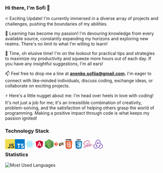 ### Hi there, I'm Sofi 👋

🔥 Exciting Update! I'm currently immersed in a diverse array of projects and challenges, pushing the boundaries of my abilities.

🌱 Learning has become my passion! I'm devouring knowledge from every available source, constantly expanding my horizons and exploring new realms. There's no limit to what I'm willing to learn!

🤔 Time, oh elusive time! I'm on the lookout for practical tips and strategies to maximize my productivity and squeeze more hours out of each day. If you have any insightful suggestions, I'm all ears!

📫 Feel free to drop me a line at **anenko.sofiia@gmail.com.** I'm eager to connect with like-minded individuals, discuss coding, exchange ideas, or collaborate on exciting projects.

⚡ Here's a little nugget about me: I'm head over heels in love with coding! It's not just a job for me; it's an irresistible combination of creativity, problem-solving, and the satisfaction of helping others grasp the world of programming. Making a positive impact through code is what keeps my passion ignited!

### Technology Stack

  <img align="left" alt="JavaScript" width="32px" src="https://raw.githubusercontent.com/github/explore/80688e429a7d4ef2fca1e82350fe8e3517d3494d/topics/javascript/javascript.png" />
  <img align="left" alt="TypeScript" width="32px" src="https://raw.githubusercontent.com/github/explore/80688e429a7d4ef2fca1e82350fe8e3517d3494d/topics/typescript/typescript.png" />
  <img align="left" alt="ReactJs" width="32px" src="https://raw.githubusercontent.com/github/explore/80688e429a7d4ef2fca1e82350fe8e3517d3494d/topics/react/react.png" />
  <img align="left" alt="Angular(2+)" width="32px" src="https://raw.githubusercontent.com/github/explore/80688e429a7d4ef2fca1e82350fe8e3517d3494d/topics/angular/angular.png" />
  <img align="left" alt="NodeJs" width="32px" src="https://raw.githubusercontent.com/github/explore/80688e429a7d4ef2fca1e82350fe8e3517d3494d/topics/nodejs/nodejs.png?" />
  <img align="left" alt="Git" width="32px" src="https://raw.githubusercontent.com/github/explore/80688e429a7d4ef2fca1e82350fe8e3517d3494d/topics/git/git.png" />
  <img align="left" alt="HTML5" width="32px" src="https://raw.githubusercontent.com/github/explore/80688e429a7d4ef2fca1e82350fe8e3517d3494d/topics/html/html.png" />
  <img align="left" alt="CSS3" width="32px" src="https://raw.githubusercontent.com/github/explore/80688e429a7d4ef2fca1e82350fe8e3517d3494d/topics/css/css.png" />
  <img align="left" alt="SCSS" width="32px" src="https://raw.githubusercontent.com/github/explore/80688e429a7d4ef2fca1e82350fe8e3517d3494d/topics/sass/sass.png" />
  <img align="left" alt="Redux Toolkit" width="32px" src="https://raw.githubusercontent.com/github/explore/80688e429a7d4ef2fca1e82350fe8e3517d3494d/topics/redux/redux.png" />

<br>

### Statistics

![Most Used Languages](https://github-readme-stats.vercel.app/api/top-langs/?username=anenkosofi&layout=donut&langs_count=16)
